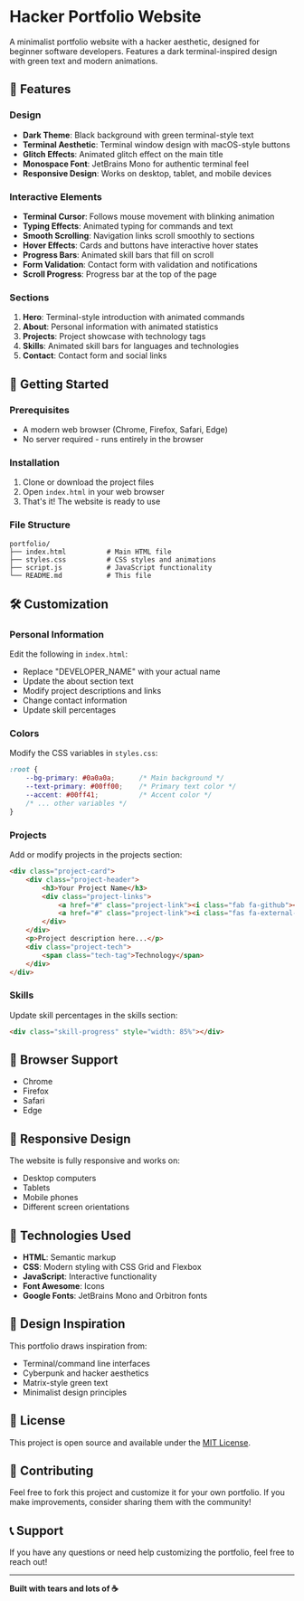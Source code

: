 # Hacker Portfolio Website

A minimalist portfolio website with a hacker aesthetic, designed for beginner software developers. Features a dark terminal-inspired design with green text and modern animations.

## 🎨 Features

### Design
- **Dark Theme**: Black background with green terminal-style text
- **Terminal Aesthetic**: Terminal window design with macOS-style buttons
- **Glitch Effects**: Animated glitch effect on the main title
- **Monospace Font**: JetBrains Mono for authentic terminal feel
- **Responsive Design**: Works on desktop, tablet, and mobile devices

### Interactive Elements
- **Terminal Cursor**: Follows mouse movement with blinking animation
- **Typing Effects**: Animated typing for commands and text
- **Smooth Scrolling**: Navigation links scroll smoothly to sections
- **Hover Effects**: Cards and buttons have interactive hover states
- **Progress Bars**: Animated skill bars that fill on scroll
- **Form Validation**: Contact form with validation and notifications
- **Scroll Progress**: Progress bar at the top of the page

### Sections
1. **Hero**: Terminal-style introduction with animated commands
2. **About**: Personal information with animated statistics
3. **Projects**: Project showcase with technology tags
4. **Skills**: Animated skill bars for languages and technologies
5. **Contact**: Contact form and social links

## 🚀 Getting Started

### Prerequisites
- A modern web browser (Chrome, Firefox, Safari, Edge)
- No server required - runs entirely in the browser

### Installation
1. Clone or download the project files
2. Open `index.html` in your web browser
3. That's it! The website is ready to use

### File Structure
```
portfolio/
├── index.html          # Main HTML file
├── styles.css          # CSS styles and animations
├── script.js           # JavaScript functionality
└── README.md           # This file
```

## 🛠️ Customization

### Personal Information
Edit the following in `index.html`:
- Replace "DEVELOPER_NAME" with your actual name
- Update the about section text
- Modify project descriptions and links
- Change contact information
- Update skill percentages

### Colors
Modify the CSS variables in `styles.css`:
```css
:root {
    --bg-primary: #0a0a0a;      /* Main background */
    --text-primary: #00ff00;    /* Primary text color */
    --accent: #00ff41;          /* Accent color */
    /* ... other variables */
}
```

### Projects
Add or modify projects in the projects section:
```html
<div class="project-card">
    <div class="project-header">
        <h3>Your Project Name</h3>
        <div class="project-links">
            <a href="#" class="project-link"><i class="fab fa-github"></i></a>
            <a href="#" class="project-link"><i class="fas fa-external-link-alt"></i></a>
        </div>
    </div>
    <p>Project description here...</p>
    <div class="project-tech">
        <span class="tech-tag">Technology</span>
    </div>
</div>
```

### Skills
Update skill percentages in the skills section:
```html
<div class="skill-progress" style="width: 85%"></div>
```

## 🎯 Browser Support

- Chrome
- Firefox
- Safari
- Edge

## 📱 Responsive Design

The website is fully responsive and works on:
- Desktop computers
- Tablets
- Mobile phones
- Different screen orientations

## 🔧 Technologies Used

- **HTML**: Semantic markup
- **CSS**: Modern styling with CSS Grid and Flexbox
- **JavaScript**: Interactive functionality
- **Font Awesome**: Icons
- **Google Fonts**: JetBrains Mono and Orbitron fonts

## 🎨 Design Inspiration

This portfolio draws inspiration from:
- Terminal/command line interfaces
- Cyberpunk and hacker aesthetics
- Matrix-style green text
- Minimalist design principles

## 📄 License

This project is open source and available under the [MIT License](LICENSE).

## 🤝 Contributing

Feel free to fork this project and customize it for your own portfolio. If you make improvements, consider sharing them with the community!

## 📞 Support

If you have any questions or need help customizing the portfolio, feel free to reach out!

---

**Built with tears and lots of ☕** 
